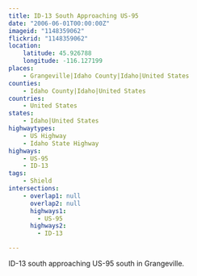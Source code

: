 ```yaml
---
title: ID-13 South Approaching US-95
date: "2006-06-01T00:00:00Z"
imageid: "1148359062"
flickrid: "1148359062"
location:
    latitude: 45.926788
    longitude: -116.127199
places:
    - Grangeville|Idaho County|Idaho|United States
counties:
    - Idaho County|Idaho|United States
countries:
    - United States
states:
    - Idaho|United States
highwaytypes:
    - US Highway
    - Idaho State Highway
highways:
    - US-95
    - ID-13
tags:
    - Shield
intersections:
    - overlap1: null
      overlap2: null
      highways1:
        - US-95
      highways2:
        - ID-13

---
```

ID-13 south approaching US-95 south in Grangeville.